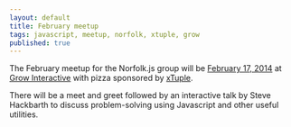 ```yaml
---
layout: default
title: February meetup
tags: javascript, meetup, norfolk, xtuple, grow
published: true
---
```


<p>The February meetup for the Norfolk.js group will be
<a href="http://www.meetup.com/NorfolkJS/events/162276802/">February 17, 2014</a>
at <a href="http://www.thisisgrow.com/">Grow Interactive</a> with pizza sponsored by <a href="http://www.xtuple.com">xTuple</a>.</p>

<p>
There will be a meet and greet followed by an interactive talk by Steve Hackbarth to discuss problem-solving using Javascript and other useful utilities.
</p>